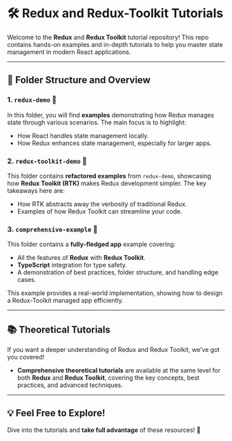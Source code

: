 # 🛠️ Redux and Redux-Toolkit Tutorials

Welcome to the **Redux** and **Redux Toolkit** tutorial repository! This repo contains hands-on examples and in-depth tutorials to help you master state management in modern React applications.

---

## 📂 Folder Structure and Overview

### 1. `redux-demo` 📁
In this folder, you will find **examples** demonstrating how Redux manages state through various scenarios. The main focus is to highlight:
- How React handles state management locally.
- How Redux enhances state management, especially for larger apps.

### 2. `redux-toolkit-demo` 📁
This folder contains **refactored examples** from `redux-demo`, showcasing how **Redux Toolkit (RTK)** makes Redux development simpler. The key takeaways here are:
- How RTK abstracts away the verbosity of traditional Redux.
- Examples of how Redux Toolkit can streamline your code.

### 3. `comprehensive-example` 📂
This folder contains a **fully-fledged app** example covering:
- All the features of **Redux** with **Redux Toolkit**.
- **TypeScript** integration for type safety.
- A demonstration of best practices, folder structure, and handling edge cases.

This example provides a real-world implementation, showing how to design a Redux-Toolkit managed app efficiently.

---

## 📚 Theoretical Tutorials

If you want a deeper understanding of Redux and Redux Toolkit, we’ve got you covered! 
- **Comprehensive theoretical tutorials** are available at the same level for both **Redux** and **Redux Toolkit**, covering the key concepts, best practices, and advanced techniques.

---

## 💡 Feel Free to Explore!

Dive into the tutorials and **take full advantage** of these resources! 🚀
